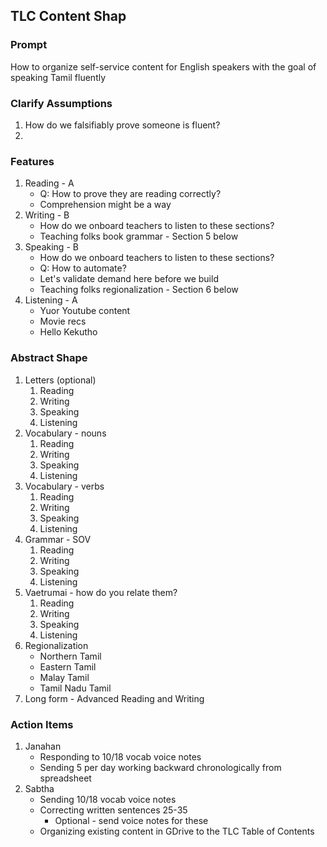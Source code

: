 ## TLC Content Shap
### Prompt
How to organize self-service content for English speakers with the goal of speaking Tamil fluently

### Clarify Assumptions
1. How do we falsifiably prove someone is fluent?
2. 


### Features 
1. Reading - A
    * Q: How to prove they are reading correctly?
    * Comprehension might be a way
2. Writing - B
    * How do we onboard teachers to listen to these sections?
    * Teaching folks book grammar - Section 5 below
3. Speaking - B 
    * How do we onboard teachers to listen to these sections?
    * Q: How to automate?
    * Let's validate demand here before we build
    * Teaching folks regionalization - Section 6 below
4. Listening - A
    * Yuor Youtube content
    * Movie recs
    * Hello Kekutho

### Abstract Shape
1. Letters (optional)
    1. Reading
    2. Writing
    3. Speaking
    4. Listening
2. Vocabulary - nouns
    1. Reading
    2. Writing
    3. Speaking
    4. Listening
3. Vocabulary - verbs
    1. Reading
    2. Writing
    3. Speaking
    4. Listening
4. Grammar - SOV
    1. Reading
    2. Writing
    3. Speaking
    4. Listening
5. Vaetrumai - how do you relate them?
    1. Reading
    2. Writing
    3. Speaking
    4. Listening
6. Regionalization 
    * Northern Tamil
    * Eastern Tamil
    * Malay Tamil
    * Tamil Nadu Tamil
7. Long form - Advanced Reading and Writing

### Action Items
1. Janahan
    * Responding to 10/18 vocab voice notes
    * Sending 5 per day working backward chronologically from spreadsheet
2. Sabtha
    * Sending 10/18 vocab voice notes
    * Correcting written sentences 25-35
        * Optional - send voice notes for these
    * Organizing existing content in GDrive to the TLC Table of Contents

